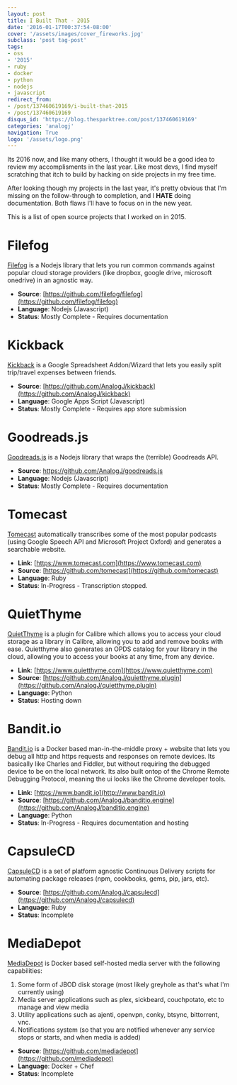 ```yaml
---
layout: post
title: I Built That - 2015
date: '2016-01-17T00:37:54-08:00'
cover: '/assets/images/cover_fireworks.jpg'
subclass: 'post tag-post'
tags:
- oss
- '2015'
- ruby
- docker
- python
- nodejs
- javascript
redirect_from:
- /post/137460619169/i-built-that-2015
- /post/137460619169
disqus_id: 'https://blog.thesparktree.com/post/137460619169'
categories: 'analogj'
navigation: True
logo: '/assets/logo.png'
---
```

Its 2016 now, and like many others, I thought it would be a good idea to review my accomplisments in the last year. Like most devs, I find myself scratching that itch to build by hacking on side projects in my free time.

After looking though my projects in the last year, it's pretty obvious that I'm missing on the follow-through to completion, and I __HATE__ doing documentation. Both flaws I'll have to focus on in the new year.

This is a list of open source projects that I worked on in 2015.

# Filefog

[Filefog](https://github.com/filefog/filefog) is a Nodejs library that lets you run common commands against popular cloud storage providers (like dropbox, google drive, microsoft onedrive) in an agnostic way.

- __Source__: [https://github.com/filefog/filefog](https://github.com/filefog/filefog)
- __Language__: Nodejs (Javascript)
- __Status__: Mostly Complete - Requires documentation

<div class="github-widget" data-repo="filefog/filefog"></div>

# Kickback

[Kickback](https://github.com/AnalogJ/kickback) is a Google Spreadsheet Addon/Wizard that lets you easily split trip/travel expenses between friends.

- __Source__: [https://github.com/AnalogJ/kickback](https://github.com/AnalogJ/kickback)
- __Language__: Google Apps Script (Javascript)
- __Status__: Mostly Complete - Requires app store submission

<div class="github-widget" data-repo="AnalogJ/kickback"></div>

# Goodreads.js

[Goodreads.js](https://github.com/AnalogJ/goodreads.js) is a Nodejs library that wraps the (terrible) Goodreads API.

- __Source__: https://github.com/AnalogJ/goodreads.js
- __Language__: Nodejs (Javascript)
- __Status__: Mostly Complete - Requires documentation

<div class="github-widget" data-repo="AnalogJ/goodreads.js"></div>

# Tomecast

[Tomecast](https://www.tomecast.com) automatically transcribes some of the most popular podcasts (using Google Speech API and Microsoft Project Oxford) and generates a searchable website.

- __Link__: [https://www.tomecast.com](https://www.tomecast.com)
- __Source__: [https://github.com/tomecast](https://github.com/tomecast)
- __Language__: Ruby
- __Status__: In-Progress - Transcription stopped.

<div class="github-widget" data-repo="AnalogJ/goodreads.js"></div>

# QuietThyme

[QuietThyme](https://www.quietthyme.com) is a plugin for Calibre which allows you to access your cloud storage as a library in Calibre, allowing you to add and remove books with ease. Quietthyme also generates an OPDS catalog for your library in the cloud, allowing you to access your books at any time, from any device.

- __Link__: [https://www.quietthyme.com](https://www.quietthyme.com)
- __Source__: [https://github.com/AnalogJ/quietthyme.plugin](https://github.com/AnalogJ/quietthyme.plugin)
- __Language__: Python
- __Status__: Hosting down

<div class="github-widget" data-repo="AnalogJ/quietthyme.plugin"></div>

# Bandit.io

[Bandit.io](https://www.bandit.io) is a Docker based man-in-the-middle proxy + website that lets you debug all http and https requests and responses on remote devices. Its basically like Charles and Fiddler, but without requiring the debugged device to be on the local network. Its also built ontop of the Chrome Remote Debugging Protocol, meaning the ui looks like the Chrome developer tools.

- __Link__: [https://www.bandit.io](http://www.bandit.io)
- __Source__: [https://github.com/AnalogJ/banditio.engine](https://github.com/AnalogJ/banditio.engine)
- __Language__: Python
- __Status__: In-Progress - Requires documentation and hosting

<div class="github-widget" data-repo="AnalogJ/banditio.engine"></div>

# CapsuleCD

[CapsuleCD](https://github.com/AnalogJ/capsulecd) is a set of platform agnostic Continuous Delivery scripts for automating package releases (npm, cookbooks, gems, pip, jars, etc).

- __Source__: [https://github.com/AnalogJ/capsulecd](https://github.com/AnalogJ/capsulecd)
- __Language__: Ruby
- __Status__: Incomplete

<div class="github-widget" data-repo="AnalogJ/capsulecd"></div>

# MediaDepot

[MediaDepot](https://github.com/mediadepot) is Docker based self-hosted media server with the following capabilities:

1. Some form of JBOD disk storage (most likely greyhole as that's what I'm currently using)
2. Media server applications such as plex, sickbeard, couchpotato, etc to manage and view media
3. Utility applications such as ajenti, openvpn, conky, btsync, bittorrent, vnc.
4. Notifications system (so that you are notified whenever any service stops or starts, and when media is added)

- __Source__: [https://github.com/mediadepot](https://github.com/mediadepot)
- __Language__: Docker + Chef
- __Status__: Incomplete
